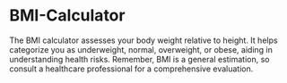 # BMI-Calculator
The BMI calculator assesses your body weight relative to height. It helps categorize you as underweight, normal, overweight, or obese, aiding in understanding health risks. Remember, BMI is a general estimation, so consult a healthcare professional for a comprehensive evaluation.
